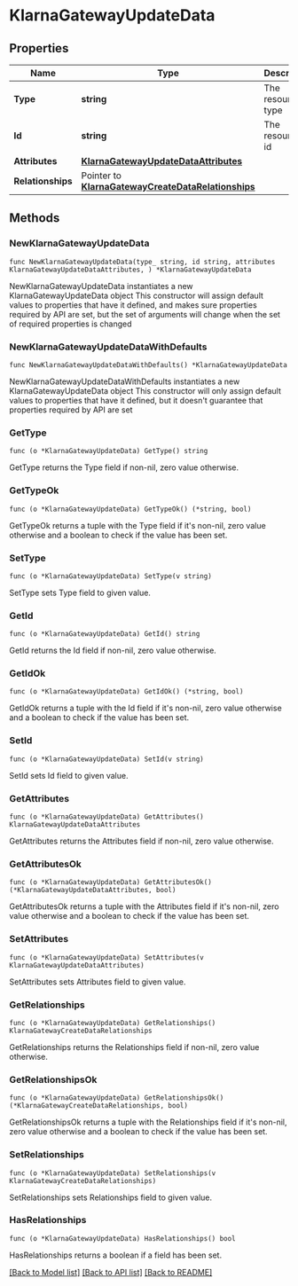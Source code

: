 # KlarnaGatewayUpdateData

## Properties

Name | Type | Description | Notes
------------ | ------------- | ------------- | -------------
**Type** | **string** | The resource&#39;s type | [default to "klarna_gateways"]
**Id** | **string** | The resource&#39;s id | 
**Attributes** | [**KlarnaGatewayUpdateDataAttributes**](KlarnaGatewayUpdateDataAttributes.md) |  | 
**Relationships** | Pointer to [**KlarnaGatewayCreateDataRelationships**](KlarnaGatewayCreateDataRelationships.md) |  | [optional] 

## Methods

### NewKlarnaGatewayUpdateData

`func NewKlarnaGatewayUpdateData(type_ string, id string, attributes KlarnaGatewayUpdateDataAttributes, ) *KlarnaGatewayUpdateData`

NewKlarnaGatewayUpdateData instantiates a new KlarnaGatewayUpdateData object
This constructor will assign default values to properties that have it defined,
and makes sure properties required by API are set, but the set of arguments
will change when the set of required properties is changed

### NewKlarnaGatewayUpdateDataWithDefaults

`func NewKlarnaGatewayUpdateDataWithDefaults() *KlarnaGatewayUpdateData`

NewKlarnaGatewayUpdateDataWithDefaults instantiates a new KlarnaGatewayUpdateData object
This constructor will only assign default values to properties that have it defined,
but it doesn't guarantee that properties required by API are set

### GetType

`func (o *KlarnaGatewayUpdateData) GetType() string`

GetType returns the Type field if non-nil, zero value otherwise.

### GetTypeOk

`func (o *KlarnaGatewayUpdateData) GetTypeOk() (*string, bool)`

GetTypeOk returns a tuple with the Type field if it's non-nil, zero value otherwise
and a boolean to check if the value has been set.

### SetType

`func (o *KlarnaGatewayUpdateData) SetType(v string)`

SetType sets Type field to given value.


### GetId

`func (o *KlarnaGatewayUpdateData) GetId() string`

GetId returns the Id field if non-nil, zero value otherwise.

### GetIdOk

`func (o *KlarnaGatewayUpdateData) GetIdOk() (*string, bool)`

GetIdOk returns a tuple with the Id field if it's non-nil, zero value otherwise
and a boolean to check if the value has been set.

### SetId

`func (o *KlarnaGatewayUpdateData) SetId(v string)`

SetId sets Id field to given value.


### GetAttributes

`func (o *KlarnaGatewayUpdateData) GetAttributes() KlarnaGatewayUpdateDataAttributes`

GetAttributes returns the Attributes field if non-nil, zero value otherwise.

### GetAttributesOk

`func (o *KlarnaGatewayUpdateData) GetAttributesOk() (*KlarnaGatewayUpdateDataAttributes, bool)`

GetAttributesOk returns a tuple with the Attributes field if it's non-nil, zero value otherwise
and a boolean to check if the value has been set.

### SetAttributes

`func (o *KlarnaGatewayUpdateData) SetAttributes(v KlarnaGatewayUpdateDataAttributes)`

SetAttributes sets Attributes field to given value.


### GetRelationships

`func (o *KlarnaGatewayUpdateData) GetRelationships() KlarnaGatewayCreateDataRelationships`

GetRelationships returns the Relationships field if non-nil, zero value otherwise.

### GetRelationshipsOk

`func (o *KlarnaGatewayUpdateData) GetRelationshipsOk() (*KlarnaGatewayCreateDataRelationships, bool)`

GetRelationshipsOk returns a tuple with the Relationships field if it's non-nil, zero value otherwise
and a boolean to check if the value has been set.

### SetRelationships

`func (o *KlarnaGatewayUpdateData) SetRelationships(v KlarnaGatewayCreateDataRelationships)`

SetRelationships sets Relationships field to given value.

### HasRelationships

`func (o *KlarnaGatewayUpdateData) HasRelationships() bool`

HasRelationships returns a boolean if a field has been set.


[[Back to Model list]](../README.md#documentation-for-models) [[Back to API list]](../README.md#documentation-for-api-endpoints) [[Back to README]](../README.md)


